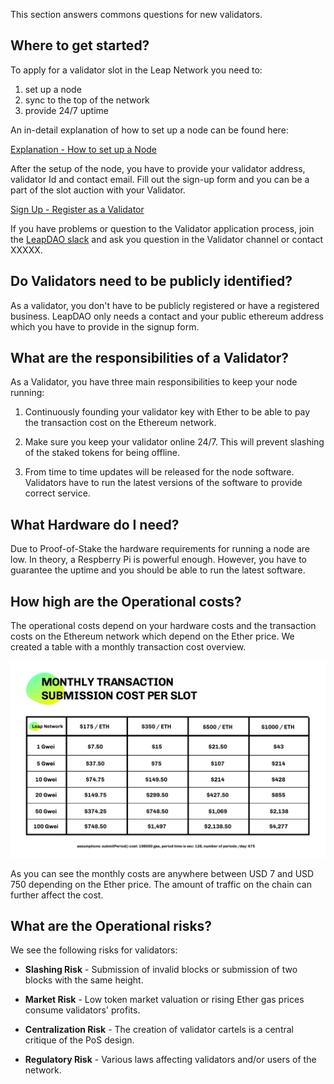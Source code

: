 
This section answers commons questions for new validators.

## Where to get started?

To apply for a validator slot in the Leap Network you need to:

1. set up a node
2. sync to the top of the network
3. provide 24/7 uptime

An in-detail explanation of how to set up a node can be found here:

[Explanation - How to set up a Node](#)

After the setup of the node, you have to provide your validator address, validator Id and contact email. Fill out the sign-up form and you can be a part of the slot auction with your Validator.

[Sign Up - Register as a Validator](https://docs.google.com/forms/d/e/1FAIpQLSdQtc5LoEyWkc5-86SOLW3xK8cRNwuByC7SIrA9MdWeAiuBZw/viewform)

If you have problems or question to the Validator application process, join the [LeapDAO slack](http://join.leapdao.org) and ask you question in the Validator channel or contact XXXXX.

## Do Validators need to be publicly identified?

As a validator, you don't have to be publicly registered or have a registered business. LeapDAO only needs a contact and your public ethereum address which you have to provide in the signup form.


## What are the responsibilities of a Validator?

As a Validator, you have three main responsibilities to keep your node running:

1. Continuously founding your validator key with Ether to be able to pay the transaction cost on the Ethereum network.

2. Make sure you keep your validator online 24/7. This will prevent slashing of the staked tokens for being offline.

3. From time to time updates will be released for the node software. Validators have to run the latest versions of the software to provide correct service.


## What Hardware do I need?

Due to Proof-of-Stake the hardware requirements for running a node are low. In theory, a Respberry Pi is powerful enough. However, you have to guarantee the uptime and you should be able to run the latest software.

## How high are the Operational costs?

The operational costs depend on your hardware costs and the transaction costs on the Ethereum network which depend on the Ether price. We created a table with a monthly transaction cost overview.

![Operator costs](/img/val-img4.jpg "Overview monthly costs per slot")

As you can see the monthly costs are anywhere between USD 7 and USD 750 depending on the Ether price. The amount of traffic on the chain can further affect the cost.

## What are the Operational risks? 

We see the following risks for validators:

* **Slashing Risk** - Submission of invalid blocks or submission of two blocks with the same height.

* **Market Risk** - Low token market valuation or rising Ether gas prices consume validators' profits.

* **Centralization Risk** - The creation of validator cartels is a central critique of the PoS design.

* **Regulatory Risk** - Various laws affecting validators and/or users of the network.
